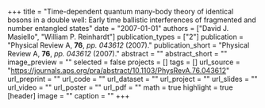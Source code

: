 +++
title = "Time-dependent quantum many-body theory of identical bosons in a double well: Early time ballistic interferences of fragmented and number entangled states"
date = "2007-01-01"
authors = ["David J. Masiello", "William P. Reinhardt"]
publication_types = ["2"]
publication = "Physical Review A, **76**, _pp. 043612_ (2007)."
publication_short = "Physical Review A, **76**, _pp. 043612_ (2007)."
abstract = ""
abstract_short = ""
image_preview = ""
selected = false
projects = []
tags = []
url_source = "https://journals.aps.org/pra/abstract/10.1103/PhysRevA.76.043612"
url_preprint = ""
url_code = ""
url_dataset = ""
url_project = ""
url_slides = ""
url_video = ""
url_poster = ""
url_pdf = ""
math = true
highlight = true
[header]
image = ""
caption = ""
+++
